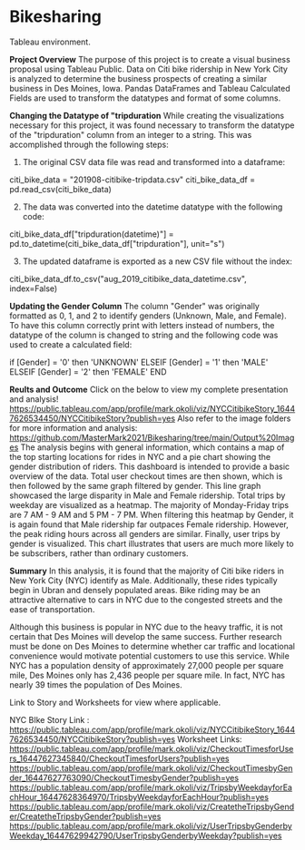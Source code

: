 # Bikesharing
Tableau environment.

**Project Overview**
The purpose of this project is to create a visual business proposal using Tableau Public. Data on Citi bike ridership in New York City is analyzed to determine the business prospects of creating a similar business in Des Moines, Iowa. Pandas DataFrames and Tableau Calculated Fields are used to transform the datatypes and format of some columns.

**Changing the Datatype of "tripduration**
While creating the visualizations necessary for this project, it was found necessary to transform the datatype of the "tripduration" column from an integer to a string. This was accomplished through the following steps:

1. The original CSV data file was read and transformed into a dataframe:

citi_bike_data = "201908-citibike-tripdata.csv"
citi_bike_data_df = pd.read_csv(citi_bike_data)

2. The data was converted into the datetime datatype with the following code:

citi_bike_data_df["tripduration(datetime)"] = pd.to_datetime(citi_bike_data_df["tripduration"], unit="s")

3. The updated dataframe is exported as a new CSV file without the index:

citi_bike_data_df.to_csv("aug_2019_citibike_data_datetime.csv", index=False)

**Updating the Gender Column**
The column "Gender" was originally formatted as 0, 1, and 2 to identify genders (Unknown, Male, and Female). To have this column correctly print with letters instead of numbers, the datatype of the column is changed to string and the following code was used to create a calculated field:

if [Gender] = '0' then 'UNKNOWN'
ELSEIF [Gender] = '1' then 'MALE'
ELSEIF [Gender] = '2' then 'FEMALE' END

**Reults and Outcome**
Click on the below to view my complete presentation and analysis!
https://public.tableau.com/app/profile/mark.okoli/viz/NYCCitibikeStory_16447626534450/NYCCitibikeStory?publish=yes
Also refer to the image folders for more information and analysis: https://github.com/MasterMark2021/Bikesharing/tree/main/Output%20Images
The analysis begins with general information, which contains a map of the top starting locations for rides in NYC and a pie chart showing the gender distribution of riders. This dashboard is intended to provide a basic overview of the data.
Total user checkout times are then shown, which is then followed by the same graph filtered by gender. This line graph showcased the large disparity in Male and Female ridership.
Total trips by weekday are visualized as a heatmap. The majority of Monday-Friday trips are 7 AM - 9 AM and 5 PM - 7 PM. When filtering this heatmap by Gender, it is again found that Male ridership far outpaces Female ridership. However, the peak riding hours across all genders are similar.
Finally, user trips by gender is visualized. This chart illustrates that users are much more likely to be subscribers, rather than ordinary customers.

**Summary**
In this analysis, it is found that the majority of Citi bike riders in New York City (NYC) identify as Male. Additionally, these rides typically begin in Ubran and densely populated areas. Bike riding may be an attractive alternative to cars in NYC due to the congested streets and the ease of transportation.

Although this business is popular in NYC due to the heavy traffic, it is not certain that Des Moines will develop the same success. Further research must be done on Des Moines to determine whether car traffic and locational convenience would motivate potential customers to use this service. While NYC has a population density of approximately 27,000 people per square mile, Des Moines only has 2,436 people per square mile. In fact, NYC has nearly 39 times the population of Des Moines.

Link to Story and Worksheets for view where applicable. 

NYC BIke Story Link : https://public.tableau.com/app/profile/mark.okoli/viz/NYCCitibikeStory_16447626534450/NYCCitibikeStory?publish=yes
Worksheet Links:
https://public.tableau.com/app/profile/mark.okoli/viz/CheckoutTimesforUsers_16447627345840/CheckoutTimesforUsers?publish=yes
https://public.tableau.com/app/profile/mark.okoli/viz/CheckoutTimesbyGender_16447627763090/CheckoutTimesbyGender?publish=yes
https://public.tableau.com/app/profile/mark.okoli/viz/TripsbyWeekdayforEachHour_16447628364970/TripsbyWeekdayforEachHour?publish=yes
https://public.tableau.com/app/profile/mark.okoli/viz/CreatetheTripsbyGender/CreatetheTripsbyGender?publish=yes
https://public.tableau.com/app/profile/mark.okoli/viz/UserTripsbyGenderbyWeekday_16447629942790/UserTripsbyGenderbyWeekday?publish=yes
